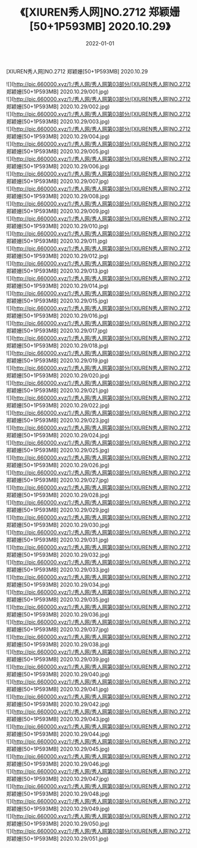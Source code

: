 ﻿---
layout: post
title:  《[XIUREN秀人网]NO.2712 郑颖姗[50+1P593MB] 2020.10.29》
date:   2022-01-01
img: http://pic.660000.xyz/1:/秀人网/秀人网第03部分/[XIUREN秀人网]NO.2712 郑颖姗[50+1P593MB] 2020.10.29/000.jpg
categories: [美女, 清纯, 唯美]
---

[XIUREN秀人网]NO.2712 郑颖姗[50+1P593MB] 2020.10.29

 ![](http://pic.660000.xyz/1:/秀人网/秀人网第03部分/[XIUREN秀人网]NO.2712 郑颖姗[50+1P593MB] 2020.10.29/001.jpg) <br>![](http://pic.660000.xyz/1:/秀人网/秀人网第03部分/[XIUREN秀人网]NO.2712 郑颖姗[50+1P593MB] 2020.10.29/002.jpg) <br>![](http://pic.660000.xyz/1:/秀人网/秀人网第03部分/[XIUREN秀人网]NO.2712 郑颖姗[50+1P593MB] 2020.10.29/003.jpg) <br>![](http://pic.660000.xyz/1:/秀人网/秀人网第03部分/[XIUREN秀人网]NO.2712 郑颖姗[50+1P593MB] 2020.10.29/004.jpg) <br>![](http://pic.660000.xyz/1:/秀人网/秀人网第03部分/[XIUREN秀人网]NO.2712 郑颖姗[50+1P593MB] 2020.10.29/005.jpg) <br>![](http://pic.660000.xyz/1:/秀人网/秀人网第03部分/[XIUREN秀人网]NO.2712 郑颖姗[50+1P593MB] 2020.10.29/006.jpg) <br>![](http://pic.660000.xyz/1:/秀人网/秀人网第03部分/[XIUREN秀人网]NO.2712 郑颖姗[50+1P593MB] 2020.10.29/007.jpg) <br>![](http://pic.660000.xyz/1:/秀人网/秀人网第03部分/[XIUREN秀人网]NO.2712 郑颖姗[50+1P593MB] 2020.10.29/008.jpg) <br>![](http://pic.660000.xyz/1:/秀人网/秀人网第03部分/[XIUREN秀人网]NO.2712 郑颖姗[50+1P593MB] 2020.10.29/009.jpg) <br>![](http://pic.660000.xyz/1:/秀人网/秀人网第03部分/[XIUREN秀人网]NO.2712 郑颖姗[50+1P593MB] 2020.10.29/010.jpg) <br>![](http://pic.660000.xyz/1:/秀人网/秀人网第03部分/[XIUREN秀人网]NO.2712 郑颖姗[50+1P593MB] 2020.10.29/011.jpg) <br>![](http://pic.660000.xyz/1:/秀人网/秀人网第03部分/[XIUREN秀人网]NO.2712 郑颖姗[50+1P593MB] 2020.10.29/012.jpg) <br>![](http://pic.660000.xyz/1:/秀人网/秀人网第03部分/[XIUREN秀人网]NO.2712 郑颖姗[50+1P593MB] 2020.10.29/013.jpg) <br>![](http://pic.660000.xyz/1:/秀人网/秀人网第03部分/[XIUREN秀人网]NO.2712 郑颖姗[50+1P593MB] 2020.10.29/014.jpg) <br>![](http://pic.660000.xyz/1:/秀人网/秀人网第03部分/[XIUREN秀人网]NO.2712 郑颖姗[50+1P593MB] 2020.10.29/015.jpg) <br>![](http://pic.660000.xyz/1:/秀人网/秀人网第03部分/[XIUREN秀人网]NO.2712 郑颖姗[50+1P593MB] 2020.10.29/016.jpg) <br>![](http://pic.660000.xyz/1:/秀人网/秀人网第03部分/[XIUREN秀人网]NO.2712 郑颖姗[50+1P593MB] 2020.10.29/017.jpg) <br>![](http://pic.660000.xyz/1:/秀人网/秀人网第03部分/[XIUREN秀人网]NO.2712 郑颖姗[50+1P593MB] 2020.10.29/018.jpg) <br>![](http://pic.660000.xyz/1:/秀人网/秀人网第03部分/[XIUREN秀人网]NO.2712 郑颖姗[50+1P593MB] 2020.10.29/019.jpg) <br>![](http://pic.660000.xyz/1:/秀人网/秀人网第03部分/[XIUREN秀人网]NO.2712 郑颖姗[50+1P593MB] 2020.10.29/020.jpg) <br>![](http://pic.660000.xyz/1:/秀人网/秀人网第03部分/[XIUREN秀人网]NO.2712 郑颖姗[50+1P593MB] 2020.10.29/021.jpg) <br>![](http://pic.660000.xyz/1:/秀人网/秀人网第03部分/[XIUREN秀人网]NO.2712 郑颖姗[50+1P593MB] 2020.10.29/022.jpg) <br>![](http://pic.660000.xyz/1:/秀人网/秀人网第03部分/[XIUREN秀人网]NO.2712 郑颖姗[50+1P593MB] 2020.10.29/023.jpg) <br>![](http://pic.660000.xyz/1:/秀人网/秀人网第03部分/[XIUREN秀人网]NO.2712 郑颖姗[50+1P593MB] 2020.10.29/024.jpg) <br>![](http://pic.660000.xyz/1:/秀人网/秀人网第03部分/[XIUREN秀人网]NO.2712 郑颖姗[50+1P593MB] 2020.10.29/025.jpg) <br>![](http://pic.660000.xyz/1:/秀人网/秀人网第03部分/[XIUREN秀人网]NO.2712 郑颖姗[50+1P593MB] 2020.10.29/026.jpg) <br>![](http://pic.660000.xyz/1:/秀人网/秀人网第03部分/[XIUREN秀人网]NO.2712 郑颖姗[50+1P593MB] 2020.10.29/027.jpg) <br>![](http://pic.660000.xyz/1:/秀人网/秀人网第03部分/[XIUREN秀人网]NO.2712 郑颖姗[50+1P593MB] 2020.10.29/028.jpg) <br>![](http://pic.660000.xyz/1:/秀人网/秀人网第03部分/[XIUREN秀人网]NO.2712 郑颖姗[50+1P593MB] 2020.10.29/029.jpg) <br>![](http://pic.660000.xyz/1:/秀人网/秀人网第03部分/[XIUREN秀人网]NO.2712 郑颖姗[50+1P593MB] 2020.10.29/030.jpg) <br>![](http://pic.660000.xyz/1:/秀人网/秀人网第03部分/[XIUREN秀人网]NO.2712 郑颖姗[50+1P593MB] 2020.10.29/031.jpg) <br>![](http://pic.660000.xyz/1:/秀人网/秀人网第03部分/[XIUREN秀人网]NO.2712 郑颖姗[50+1P593MB] 2020.10.29/032.jpg) <br>![](http://pic.660000.xyz/1:/秀人网/秀人网第03部分/[XIUREN秀人网]NO.2712 郑颖姗[50+1P593MB] 2020.10.29/033.jpg) <br>![](http://pic.660000.xyz/1:/秀人网/秀人网第03部分/[XIUREN秀人网]NO.2712 郑颖姗[50+1P593MB] 2020.10.29/034.jpg) <br>![](http://pic.660000.xyz/1:/秀人网/秀人网第03部分/[XIUREN秀人网]NO.2712 郑颖姗[50+1P593MB] 2020.10.29/035.jpg) <br>![](http://pic.660000.xyz/1:/秀人网/秀人网第03部分/[XIUREN秀人网]NO.2712 郑颖姗[50+1P593MB] 2020.10.29/036.jpg) <br>![](http://pic.660000.xyz/1:/秀人网/秀人网第03部分/[XIUREN秀人网]NO.2712 郑颖姗[50+1P593MB] 2020.10.29/037.jpg) <br>![](http://pic.660000.xyz/1:/秀人网/秀人网第03部分/[XIUREN秀人网]NO.2712 郑颖姗[50+1P593MB] 2020.10.29/038.jpg) <br>![](http://pic.660000.xyz/1:/秀人网/秀人网第03部分/[XIUREN秀人网]NO.2712 郑颖姗[50+1P593MB] 2020.10.29/039.jpg) <br>![](http://pic.660000.xyz/1:/秀人网/秀人网第03部分/[XIUREN秀人网]NO.2712 郑颖姗[50+1P593MB] 2020.10.29/040.jpg) <br>![](http://pic.660000.xyz/1:/秀人网/秀人网第03部分/[XIUREN秀人网]NO.2712 郑颖姗[50+1P593MB] 2020.10.29/041.jpg) <br>![](http://pic.660000.xyz/1:/秀人网/秀人网第03部分/[XIUREN秀人网]NO.2712 郑颖姗[50+1P593MB] 2020.10.29/042.jpg) <br>![](http://pic.660000.xyz/1:/秀人网/秀人网第03部分/[XIUREN秀人网]NO.2712 郑颖姗[50+1P593MB] 2020.10.29/043.jpg) <br>![](http://pic.660000.xyz/1:/秀人网/秀人网第03部分/[XIUREN秀人网]NO.2712 郑颖姗[50+1P593MB] 2020.10.29/044.jpg) <br>![](http://pic.660000.xyz/1:/秀人网/秀人网第03部分/[XIUREN秀人网]NO.2712 郑颖姗[50+1P593MB] 2020.10.29/045.jpg) <br>![](http://pic.660000.xyz/1:/秀人网/秀人网第03部分/[XIUREN秀人网]NO.2712 郑颖姗[50+1P593MB] 2020.10.29/046.jpg) <br>![](http://pic.660000.xyz/1:/秀人网/秀人网第03部分/[XIUREN秀人网]NO.2712 郑颖姗[50+1P593MB] 2020.10.29/047.jpg) <br>![](http://pic.660000.xyz/1:/秀人网/秀人网第03部分/[XIUREN秀人网]NO.2712 郑颖姗[50+1P593MB] 2020.10.29/048.jpg) <br>![](http://pic.660000.xyz/1:/秀人网/秀人网第03部分/[XIUREN秀人网]NO.2712 郑颖姗[50+1P593MB] 2020.10.29/049.jpg) <br>![](http://pic.660000.xyz/1:/秀人网/秀人网第03部分/[XIUREN秀人网]NO.2712 郑颖姗[50+1P593MB] 2020.10.29/050.jpg) <br>![](http://pic.660000.xyz/1:/秀人网/秀人网第03部分/[XIUREN秀人网]NO.2712 郑颖姗[50+1P593MB] 2020.10.29/051.jpg) <br>